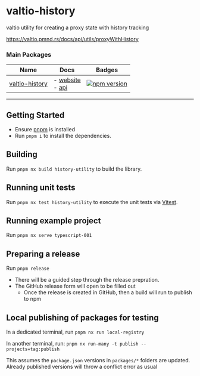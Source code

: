 # valtio-history

valtio utility for creating a proxy state with history tracking

https://valtio.pmnd.rs/docs/api/utils/proxyWithHistory

### Main Packages

| Name                                       | Docs                                                                                                                       | Badges                                                                                                 |
| ------------------------------------------ | -------------------------------------------------------------------------------------------------------------------------- | ------------------------------------------------------------------------------------------------------ |
| [valtio-history](packages/history-utility) | - [website](https://valtio.pmnd.rs/docs/api/utils/proxyWithHistory) <br/>- [api](packages/history-utility/docs/modules.md) | [![npm version](https://badge.fury.io/js/valtio-history.svg)](https://badge.fury.io/js/valtio-history) |

---

## Getting Started

- Ensure [pnpm](https://pnpm.io/installation) is installed
- Run `pnpm i` to install the dependencies.

## Building

Run `pnpm nx build history-utility` to build the library.

## Running unit tests

Run `pnpm nx test history-utility` to execute the unit tests via [Vitest](https://vitest.dev/).

## Running example project

Run `pnpm nx serve typescript-001`

## Preparing a release

Run `pnpm release`

- There will be a guided step through the release prepration.
- The GitHub release form will open to be filled out
  - Once the release is created in GitHub, then a build will run to publish to npm

## Local publishing of packages for testing

In a dedicated terminal, run `pnpm nx run local-registry`

In another terminal, run: `pnpm nx run-many -t publish --projects=tag:publish`

This assumes the `package.json` versions in `packages/*` folders are updated.
Already published versions will throw a conflict error as usual
